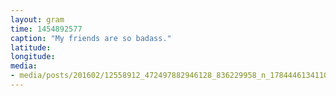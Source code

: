 ```yaml
---
layout: gram
time: 1454892577
caption: "My friends are so badass."
latitude: 
longitude: 
media:
- media/posts/201602/12558912_472497882946128_836229958_n_17844461341107965.jpg
---
```

